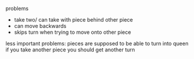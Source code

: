 
problems
- take two/ can take with piece behind other piece
- can move backwards
- skips turn when trying to move onto other piece

less important problems:
pieces are supposed to be able to turn into queen
if you take another piece you should get another turn
